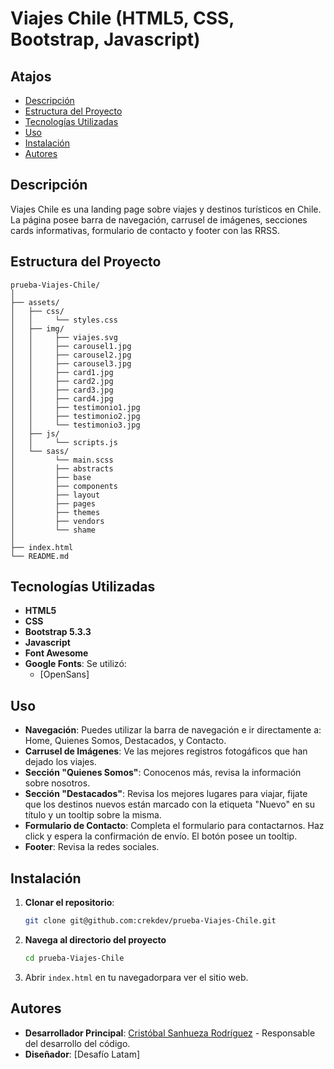 # Viajes Chile (HTML5, CSS, Bootstrap, Javascript)

## Atajos

- [Descripción](#descripción)
- [Estructura del Proyecto](#estructura-del-proyecto)
- [Tecnologías Utilizadas](#tecnologías-utilizadas)
- [Uso](#uso)
- [Instalación](#instalación)
- [Autores](#autores)

## Descripción

Viajes Chile es una landing page sobre viajes y destinos turísticos en Chile. La página posee barra de navegación, carrusel de imágenes, secciones cards informativas, formulario de contacto y footer con las RRSS.


## Estructura del Proyecto

```plaintext
prueba-Viajes-Chile/
│
├── assets/
│   ├── css/
│   │     └── styles.css
│   ├── img/
│   │     ├── viajes.svg
│   │     ├── carousel1.jpg
│   │     ├── carousel2.jpg
│   │     ├── carousel3.jpg
│   │     ├── card1.jpg
│   │     ├── card2.jpg
│   │     ├── card3.jpg
│   │     ├── card4.jpg
│   │     ├── testimonio1.jpg
│   │     ├── testimonio2.jpg
│   │     └── testimonio3.jpg
│   ├── js/
│   │     └── scripts.js
│   └── sass/
│         └── main.scss
│         ├── abstracts
│         ├── base
│         ├── components
│         ├── layout
│         ├── pages
│         ├── themes
│         ├── vendors
│         └── shame
│      
├── index.html
└── README.md
```

## Tecnologías Utilizadas

- **HTML5**
- **CSS**
- **Bootstrap 5.3.3**
- **Javascript**
- **Font Awesome**
- **Google Fonts**: Se utilizó:
  - [OpenSans]

## Uso

- **Navegación**: Puedes utilizar la barra de navegación e ir directamente a: Home, Quienes Somos, Destacados, y Contacto.
- **Carrusel de Imágenes**: Ve las mejores registros fotogáficos que han dejado los viajes.
- **Sección "Quienes Somos"**: Conocenos más, revisa la información sobre nosotros.
- **Sección "Destacados"**: Revisa los mejores lugares para viajar, fijate que los destinos nuevos están marcado con la etiqueta "Nuevo" en su título y un tooltip sobre la misma.
- **Formulario de Contacto**: Completa el formulario para contactarnos. Haz click y espera la confirmación de envío. El botón posee un tooltip.
- **Footer**: Revisa la redes sociales.


## Instalación

1. **Clonar el repositorio**:
    ```bash
    git clone git@github.com:crekdev/prueba-Viajes-Chile.git
    ```
2. **Navega al directorio del proyecto**
    ```bash
    cd prueba-Viajes-Chile
    ```
3. Abrir `index.html` en tu navegadorpara ver el sitio web.


## Autores

- **Desarrollador Principal**: [Cristóbal Sanhueza Rodríguez](https://github.com/crekdev/) - Responsable del desarrollo del código.
- **Diseñador**: [Desafío Latam]